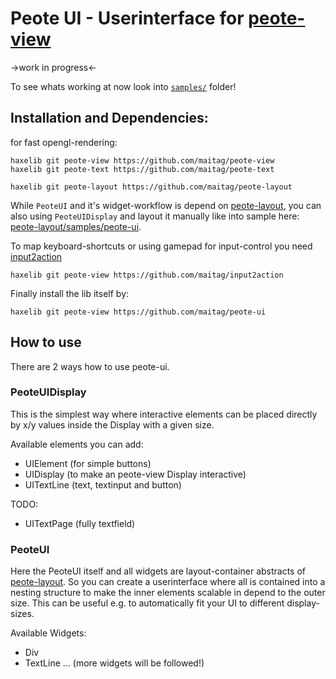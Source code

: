 # Peote UI - Userinterface for [peote-view](https://github.com/maitag/peote-view)

->work in progress<-

To see whats working at now look into [`samples/`](https://github.com/maitag/peote-ui/tree/master/samples) folder!


## Installation and Dependencies:

for fast opengl-rendering:
```
haxelib git peote-view https://github.com/maitag/peote-view
haxelib git peote-text https://github.com/maitag/peote-text
```

```
haxelib git peote-layout https://github.com/maitag/peote-layout
```
While `PeoteUI` and it's widget-workflow is depend on [peote-layout](https://github.com/maitag/peote-layout),
you can also using `PeoteUIDisplay` and layout it manually like into sample here: [peote-layout/samples/peote-ui](https://github.com/maitag/peote-layout/tree/main/samples/peote-ui).

To map keyboard-shortcuts or using gamepad for input-control you need [input2action](https://github.com/maitag/input2action)
```
haxelib git peote-view https://github.com/maitag/input2action
```

Finally install the lib itself by:
```
haxelib git peote-view https://github.com/maitag/peote-ui
```


## How to use

There are 2 ways how to use peote-ui.

### PeoteUIDisplay

This is the simplest way where interactive elements can be placed 
directly by x/y values inside the Display with a given size.

Available elements you can add:
- UIElement (for simple buttons)
- UIDisplay (to make an peote-view Display interactive)
- UITextLine<FontStyle> (text, textinput and button)

TODO:
- UITextPage<FontStyle>  (fully textfield)


### PeoteUI 

Here the PeoteUI itself and all widgets are layout-container abstracts of [peote-layout](https://github.com/maitag/peote-layout).
So you can create a userinterface where all is contained into a nesting structure to make the inner elements scalable
in depend to the outer size. This can be useful e.g. to automatically fit your UI to different display-sizes.

Available Widgets:
- Div
- TextLine
...
(more widgets will be followed!)